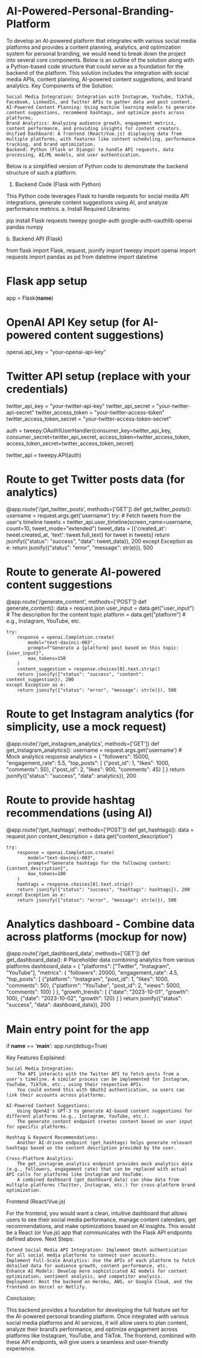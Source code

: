 # AI-Powered-Personal-Branding-Platform
To develop an AI-powered platform that integrates with various social media platforms and provides a content planning, analytics, and optimization system for personal branding, we would need to break down the project into several core components. Below is an outline of the solution along with a Python-based code structure that could serve as a foundation for the backend of the platform. This solution includes the integration with social media APIs, content planning, AI-powered content suggestions, and brand analytics.
Key Components of the Solution:

    Social Media Integration: Integration with Instagram, YouTube, TikTok, Facebook, LinkedIn, and Twitter APIs to gather data and post content.
    AI-Powered Content Planning: Using machine learning models to generate content suggestions, recommend hashtags, and optimize posts across platforms.
    Brand Analytics: Analyzing audience growth, engagement metrics, content performance, and providing insights for content creators.
    Unified Dashboard: A frontend (React/Vue.js) displaying data from multiple platforms, with features like content scheduling, performance tracking, and brand optimization.
    Backend: Python (Flask or Django) to handle API requests, data processing, AI/ML models, and user authentication.

Below is a simplified version of Python code to demonstrate the backend structure of such a platform.
1. Backend Code (Flask with Python)

This Python code leverages Flask to handle requests for social media API integrations, generate content suggestions using AI, and analyze performance metrics.
a. Install Required Libraries:

pip install Flask requests tweepy google-auth google-auth-oauthlib openai pandas numpy

b. Backend API (Flask)

from flask import Flask, request, jsonify
import tweepy
import openai
import requests
import pandas as pd
from datetime import datetime

# Flask app setup
app = Flask(__name__)

# OpenAI API Key setup (for AI-powered content suggestions)
openai.api_key = "your-openai-api-key"

# Twitter API setup (replace with your credentials)
twitter_api_key = "your-twitter-api-key"
twitter_api_secret = "your-twitter-api-secret"
twitter_access_token = "your-twitter-access-token"
twitter_access_token_secret = "your-twitter-access-token-secret"

auth = tweepy.OAuth1UserHandler(consumer_key=twitter_api_key,
                                consumer_secret=twitter_api_secret,
                                access_token=twitter_access_token,
                                access_token_secret=twitter_access_token_secret)

twitter_api = tweepy.API(auth)

# Route to get Twitter posts data (for analytics)
@app.route('/get_twitter_posts', methods=['GET'])
def get_twitter_posts():
    username = request.args.get('username')
    try:
        # Fetch tweets from the user's timeline
        tweets = twitter_api.user_timeline(screen_name=username, count=10, tweet_mode="extended")
        tweet_data = [{'created_at': tweet.created_at, 'text': tweet.full_text} for tweet in tweets]
        return jsonify({"status": "success", "data": tweet_data}), 200
    except Exception as e:
        return jsonify({"status": "error", "message": str(e)}), 500

# Route to generate AI-powered content suggestions
@app.route('/generate_content', methods=['POST'])
def generate_content():
    data = request.json
    user_input = data.get("user_input")  # The description for the content topic
    platform = data.get("platform")      # e.g., Instagram, YouTube, etc.

    try:
        response = openai.Completion.create(
            model="text-davinci-003",
            prompt=f"Generate a {platform} post based on this topic: {user_input}",
            max_tokens=150
        )
        content_suggestion = response.choices[0].text.strip()
        return jsonify({"status": "success", "content": content_suggestion}), 200
    except Exception as e:
        return jsonify({"status": "error", "message": str(e)}), 500

# Route to get Instagram analytics (for simplicity, use a mock request)
@app.route('/get_instagram_analytics', methods=['GET'])
def get_instagram_analytics():
    username = request.args.get('username')
    # Mock analytics response
    analytics = {
        "followers": 15000,
        "engagement_rate": 5.5,
        "top_posts": [
            {"post_id": 1, "likes": 1000, "comments": 50},
            {"post_id": 2, "likes": 900, "comments": 45}
        ]
    }
    return jsonify({"status": "success", "data": analytics}), 200

# Route to provide hashtag recommendations (using AI)
@app.route('/get_hashtags', methods=['POST'])
def get_hashtags():
    data = request.json
    content_description = data.get("content_description")

    try:
        response = openai.Completion.create(
            model="text-davinci-003",
            prompt=f"Generate hashtags for the following content: {content_description}",
            max_tokens=100
        )
        hashtags = response.choices[0].text.strip()
        return jsonify({"status": "success", "hashtags": hashtags}), 200
    except Exception as e:
        return jsonify({"status": "error", "message": str(e)}), 500

# Analytics dashboard - Combine data across platforms (mockup for now)
@app.route('/get_dashboard_data', methods=['GET'])
def get_dashboard_data():
    # Placeholder data combining analytics from various platforms
    dashboard_data = {
        "platforms": ["Twitter", "Instagram", "YouTube"],
        "metrics": {
            "followers": 20000,
            "engagement_rate": 4.5,
            "top_posts": [
                {"platform": "Instagram", "post_id": 1, "likes": 1000, "comments": 50},
                {"platform": "YouTube", "post_id": 2, "views": 5000, "comments": 100}
            ]
        },
        "growth_trends": [
            {"date": "2023-10-01", "growth": 100},
            {"date": "2023-10-02", "growth": 120}
        ]
    }
    return jsonify({"status": "success", "data": dashboard_data}), 200

# Main entry point for the app
if __name__ == '__main__':
    app.run(debug=True)

Key Features Explained:

    Social Media Integration:
        The API interacts with the Twitter API to fetch posts from a user's timeline. A similar process can be implemented for Instagram, YouTube, TikTok, etc., using their respective APIs.
        You could extend this with OAuth2 authentication, so users can link their accounts across platforms.

    AI-Powered Content Suggestions:
        Using OpenAI's GPT-3 to generate AI-based content suggestions for different platforms (e.g., Instagram, YouTube, etc.).
        The generate_content endpoint creates content based on user input for specific platforms.

    Hashtag & Keyword Recommendations:
        Another AI-driven endpoint (get_hashtags) helps generate relevant hashtags based on the content description provided by the user.

    Cross-Platform Analytics:
        The get_instagram_analytics endpoint provides mock analytics data (e.g., followers, engagement rate) that can be replaced with actual API calls for platforms like Instagram and YouTube.
        A combined dashboard (get_dashboard_data) can show data from multiple platforms (Twitter, Instagram, etc.) for cross-platform brand optimization.

Frontend (React/Vue.js)

For the frontend, you would want a clean, intuitive dashboard that allows users to see their social media performance, manage content calendars, get recommendations, and make optimizations based on AI insights. This would be a React (or Vue.js) app that communicates with the Flask API endpoints defined above.
Next Steps:

    Extend Social Media API Integration: Implement OAuth authentication for all social media platforms to connect user accounts.
    Implement Full-Scale Analytics: Use the APIs of each platform to fetch detailed data for audience growth, content performance, etc.
    Enhance AI Models: Develop more sophisticated AI models for content optimization, sentiment analysis, and competitor analysis.
    Deployment: Host the backend on Heroku, AWS, or Google Cloud, and the frontend on Vercel or Netlify.

Conclusion:

This backend provides a foundation for developing the full feature set for the AI-powered personal branding platform. Once integrated with various social media platforms and AI services, it will allow users to plan content, analyze their brand’s performance, and optimize engagement across platforms like Instagram, YouTube, and TikTok. The frontend, combined with these API endpoints, will give users a seamless and user-friendly experience.
